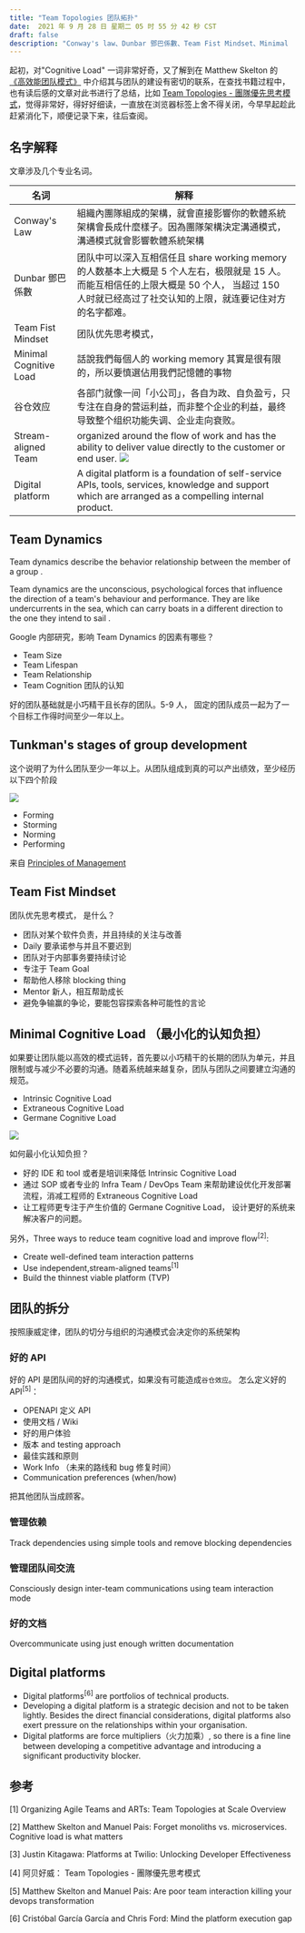 ```yaml
---
title: "Team Topologies 团队拓扑"
date:  2021 年 9 月 28 日 星期二 05 时 55 分 42 秒 CST
draft: false
description: "Conway's law、Dunbar 鄧巴係數、Team Fist Mindset、Minimal  Cognitive Load"
---
```


起初，对"Cognitive Load" 一词非常好奇，又了解到在 Matthew Skelton 的 [《高效能团队模式》](https://book.douban.com/subject/35528423/) 中介绍其与团队的建设有密切的联系，在查找书籍过程中，也有读后感的文章对此书进行了总结，比如 [Team Topologies - 團隊優先思考模式](https://lab.howie.tw/2020/11/Team-Topologies-team-first-mindset.html)，觉得非常好，得好好细读，一直放在浏览器标签上舍不得关闭，今早早起趁此赶紧消化下，顺便记录下来，往后查阅。



## 名字解释
文章涉及几个专业名词。

| 名词                    | 解释                                                                                                                                                                                                               |
|-------------------------|--------------------------------------------------------------------------------------------------------------------------------------------------------------------------------------------------------------------|
| Conway's Law            | 組織內團隊組成的架構，就會直接影響你的軟體系統架構會長成什麼樣子。因為團隊架構決定溝通模式，溝通模式就會影響軟體系統架構                                                                                           |
| Dunbar 鄧巴係數         | 团队中可以深入互相信任且 share working memory 的人数基本上大概是 5 个人左右，极限就是 15 人。而能互相信任的上限大概是 50 个人， 当超过 150 人时就已经高过了社交认知的上限，就连要记住对方的名字都难。              |
| Team Fist Mindset       | 团队优先思考模式，                                                                                                                                                                                                 |
| Minimal  Cognitive Load | 話說我們每個人的 working memory 其實是很有限的，所以要慎選佔用我們記憶體的事物                                                                                                                                     |
| 谷仓效应                | 各部门就像一间「小公司」，各自为政、自负盈亏，只专注在自身的营运利益，而非整个企业的利益，最终导致整个组织功能失调、企业走向衰败。                                                                                 |
| Stream-aligned Team     | organized around the flow of work and has the ability to deliver value directly to the customer or end user. ![](https://www.scaledagileframework.com/wp-content/uploads/2021/02/Organize_Agile_Teams_F01_WEB.png) |
| Digital platform        | A digital platform is a foundation of self-service APIs, tools, services, knowledge and support which are arranged as a compelling internal product.                                                               |


## Team Dynamics
Team dynamics describe the behavior relationship between  the member of a group .

Team dynamics are the unconscious, psychological forces that influence the direction of a team's behaviour and performance. They are like undercurrents in the sea, which can  carry boats in a different direction to the one they intend to sail .

Google 内部研究，影响 Team Dynamics 的因素有哪些？

- Team Size
- Team Lifespan
- Team Relationship
- Team Cognition 团队的认知

好的团队基础就是小巧精干且长存的团队。5-9 人， 固定的团队成员一起为了一个目标工作得时间至少一年以上。

## Tunkman's stages of group development
这个说明了为什么团队至少一年以上。从团队组成到真的可以产出绩效，至少经历以下四个阶段

![](https://s3-us-west-2.amazonaws.com/courses-images/wp-content/uploads/sites/1972/2017/07/04222605/Screen-Shot-2017-08-04-at-3.25.50-PM.png)

- Forming
- Storming
- Norming
- Performing

来自 [Principles of Management](https://courses.lumenlearning.com/suny-principlesmanagement/)

## Team Fist Mindset
团队优先思考模式， 是什么？

- 团队对某个软件负责，并且持续的关注与改善
- Daily  要承诺参与并且不要迟到
- 团队对于内部事务要持续讨论
- 专注于 Team Goal
- 帮助他人移除 blocking thing
- Mentor 新人，相互帮助成长
- 避免争输赢的争论，要能包容探索各种可能性的言论

## Minimal Cognitive Load （最小化的认知负担）
如果要让团队能以高效的模式运转，首先要以小巧精干的长期的团队为单元，并且限制或与减少不必要的沟通。随着系统越来越复杂，团队与团队之间要建立沟通的规范。

- Intrinsic Cognitive Load
- Extraneous Cognitive Load
- Germane Cognitive Load


![](https://1.bp.blogspot.com/-HQWt_LjHo0Q/X6c-P4Ssg1I/AAAAAAAB-MQ/oU1sws5oUmop3JIUDCwmN4lePx8EtEUOgCLcBGAsYHQ/s1600/screenshot_20190725-081022.jpg)


如何最小化认知负担？

- 好的 IDE 和 tool 或者是培训来降低 Intrinsic Cognitive Load
- 通过 SOP 或者专业的 Infra Team / DevOps Team 来帮助建设优化开发部署流程，消减工程师的 Extraneous Cognitive Load
- 让工程师更专注于产生价值的 Germane Cognitive Load， 设计更好的系统来解决客户的问题。

另外，Three ways to reduce team cognitive load and improve flow<sup>[2]</sup>:

- Create well-defined team interaction patterns
- Use independent,stream-aligned teams<sup>[1]</sup>
- Build the thinnest viable platform (TVP)

## 团队的拆分
按照康威定律，团队的切分与组织的沟通模式会决定你的系统架构

### 好的 API
好的 API 是团队间的好的沟通模式，如果没有可能造成`谷仓效应`。 怎么定义好的 API<sup>[5]</sup>：

- OPENAPI 定义 API
- 使用文档 / Wiki
- 好的用户体验
- 版本 and testing approach 
- 最佳实践和原则
- Work Info （未来的路线和 bug 修复时间）
- Communication preferences (when/how)

把其他团队当成顾客。

### 管理依赖
Track dependencies using simple tools and remove blocking dependencies

### 管理团队间交流
Consciously design inter-team communications using team interaction mode


### 好的文档
Overcommunicate using just enough written documentation

## Digital platforms

- Digital platforms<sup>[6]</sup> are portfolios of technical products.
- Developing a digital platform is a strategic decision and not to be taken lightly. Besides the direct financial considerations, digital platforms also exert pressure on the relationships within your organisation.
- Digital platforms are force multipliers（火力加乘）, so there is a fine line between developing a competitive advantage and introducing a significant productivity blocker. 

## 参考
[1] Organizing Agile Teams and ARTs: Team Topologies at Scale Overview

[2] Matthew Skelton and Manuel Pais: Forget monoliths vs. microservices. Cognitive load is what matters

[3] Justin Kitagawa: Platforms at Twilio: Unlocking Developer Effectiveness

[4] 阿贝好威： Team Topologies - 團隊優先思考模式

[5] Matthew Skelton and Manuel Pais: Are poor team interaction killing your devops transformation  

[6] Cristóbal García García and Chris Ford: Mind the platform execution gap
